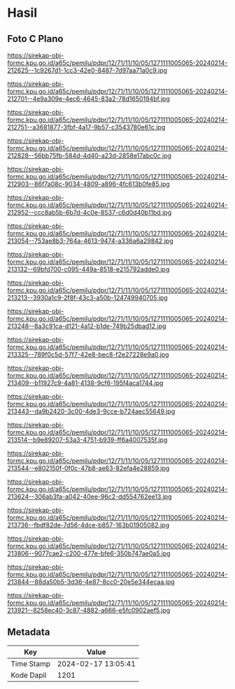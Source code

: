 # Hasil

## Foto C Plano

https://sirekap-obj-formc.kpu.go.id/a65c/pemilu/pdpr/12/71/11/10/05/1271111005065-20240214-212625--1c9267d1-1cc3-42e0-8487-7d97aa71a0c9.jpg

https://sirekap-obj-formc.kpu.go.id/a65c/pemilu/pdpr/12/71/11/10/05/1271111005065-20240214-212701--4e9a309e-4ec6-4645-83a2-78d1650194bf.jpg

https://sirekap-obj-formc.kpu.go.id/a65c/pemilu/pdpr/12/71/11/10/05/1271111005065-20240214-212751--a3681877-3fbf-4a17-9b57-c3543780e61c.jpg

https://sirekap-obj-formc.kpu.go.id/a65c/pemilu/pdpr/12/71/11/10/05/1271111005065-20240214-212828--56bb75fb-584d-4d40-a23d-2858e17abc0c.jpg

https://sirekap-obj-formc.kpu.go.id/a65c/pemilu/pdpr/12/71/11/10/05/1271111005065-20240214-212903--86f7a08c-9034-4809-a896-4fc613b0fe85.jpg

https://sirekap-obj-formc.kpu.go.id/a65c/pemilu/pdpr/12/71/11/10/05/1271111005065-20240214-212952--ccc8ab5b-6b7d-4c0e-8537-c6d0d40b11bd.jpg

https://sirekap-obj-formc.kpu.go.id/a65c/pemilu/pdpr/12/71/11/10/05/1271111005065-20240214-213054--753ae8b3-764a-4613-9474-a336a6a29842.jpg

https://sirekap-obj-formc.kpu.go.id/a65c/pemilu/pdpr/12/71/11/10/05/1271111005065-20240214-213132--69bfd700-c095-449a-8518-e215792adde0.jpg

https://sirekap-obj-formc.kpu.go.id/a65c/pemilu/pdpr/12/71/11/10/05/1271111005065-20240214-213213--3930a1c9-2f8f-43c3-a50b-124749940705.jpg

https://sirekap-obj-formc.kpu.go.id/a65c/pemilu/pdpr/12/71/11/10/05/1271111005065-20240214-213248--8a3c91ca-d121-4a12-b1de-749b25dbad12.jpg

https://sirekap-obj-formc.kpu.go.id/a65c/pemilu/pdpr/12/71/11/10/05/1271111005065-20240214-213325--789f0c5d-57f7-42e8-bec8-f2e27228e9a0.jpg

https://sirekap-obj-formc.kpu.go.id/a65c/pemilu/pdpr/12/71/11/10/05/1271111005065-20240214-213409--b11927c9-4a81-4138-9cf6-195f4aca1744.jpg

https://sirekap-obj-formc.kpu.go.id/a65c/pemilu/pdpr/12/71/11/10/05/1271111005065-20240214-213443--da9b2420-3c00-4de3-9cce-b724aec55649.jpg

https://sirekap-obj-formc.kpu.go.id/a65c/pemilu/pdpr/12/71/11/10/05/1271111005065-20240214-213514--b9e89207-53a3-4751-b939-ff6a4007535f.jpg

https://sirekap-obj-formc.kpu.go.id/a65c/pemilu/pdpr/12/71/11/10/05/1271111005065-20240214-213544--e802150f-0f0c-47b8-ae63-82efa4e28859.jpg

https://sirekap-obj-formc.kpu.go.id/a65c/pemilu/pdpr/12/71/11/10/05/1271111005065-20240214-213624--306ab3fa-a042-40ee-96c2-dd554762ee13.jpg

https://sirekap-obj-formc.kpu.go.id/a65c/pemilu/pdpr/12/71/11/10/05/1271111005065-20240214-213736--fbdf82de-7d56-4dce-b857-163b01905082.jpg

https://sirekap-obj-formc.kpu.go.id/a65c/pemilu/pdpr/12/71/11/10/05/1271111005065-20240214-213806--9077cae2-c200-477e-bfe6-350b747ae0a5.jpg

https://sirekap-obj-formc.kpu.go.id/a65c/pemilu/pdpr/12/71/11/10/05/1271111005065-20240214-213844--88da50b5-3d36-4e87-8cc0-20e5e344ecaa.jpg

https://sirekap-obj-formc.kpu.go.id/a65c/pemilu/pdpr/12/71/11/10/05/1271111005065-20240214-213921--8258ec40-3c87-4882-a666-e5fc0902aef5.jpg


## Metadata

| Key        | Value               |
| ---------- | ------------------- |
| Time Stamp | 2024-02-17 13:05:41 |
| Kode Dapil | 1201                |



